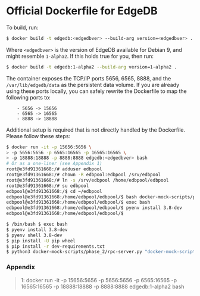 Official Dockerfile for EdgeDB
==============================

To build, run:

```bash
$ docker build -t edgedb:<edgedbver> --build-arg version=<edgedbver> .
```

Where `<edgedbver>` is the version of EdgeDB available for Debian 9, and
might resemble `1-alpha2`. If this holds true for you, then run:

```bash
$ docker build -t edgedb:1-alpha2 --build-arg version=1-alpha2 .
```

The container exposes the TCP/IP ports 5656, 6565, 8888, and the `/var/lib/edgedb/data`
as the persistent data volume. If you are already using these ports locally,
you can safely rewrite the Dockerfile to map the following ports to:
```
    - 5656 -> 15656
    - 6565 -> 16565
    - 8888 -> 18888
```

Additional setup is required that is not directly handled by the Dockerfile. Please
follow these steps:

```bash
$ docker run -it -p 15656:5656 \
> -p 5656:5656 -p 6565:16565 -p 16565:16565 \
> -p 18888:18888 -p 8888:8888 edgedb:<edgedbver> bash
# Or as a one-liner (see Appendix 1)
root@e3fd91361668:/# adduser edbpool
root@e3fd91361668:/# chown -R edbpool:edbpool /srv/edbpool
root@e3fd91361668:/# ln -s /srv/edbpool /home/edbpool/edbpool
root@e3fd91361668:/# su edbpool 
edbpool@e3fd91361668:/$ cd ~/edbpool
edbpool@e3fd91361668:/home/edbpool/edbpool/$ bash docker-mock-scripts/phase_1/pyenv_installer.sh
edbpool@e3fd91361668:/home/edbpool/edbpool/$ exec bash
edbpool@e3fd91361668:/home/edbpool/edbpool/$ pyenv install 3.8-dev
edbpool@e3fd91361668:/home/edbpool/edbpool/$ 

$ /bin/bash $ exec bash
$ pyenv install 3.8-dev
$ pyenv shell 3.8-dev
$ pip install -U pip wheel
$ pip install -r dev-requirements.txt
$ python3 docker-mock-scripts/phase_2/rpc-server.py "docker-mock-scripts/config.json"
```

### Appendix
> 1: docker run -it -p 15656:5656 -p 5656:5656 -p 6565:16565 -p 16565:16565 -p 18888:18888 -p 8888:8888 edgedb:1-alpha2 bash
<!--
### Markup Junk
edbpool@e3fd91361668:/home/edbpool/edbpool/$
edbpool@e3fd91361668:/home/edbpool/edbpool/$
edbpool@e3fd91361668:/home/edbpool/edbpool/$


-->

